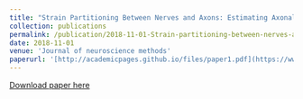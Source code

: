 ```yaml
---
title: "Strain Partitioning Between Nerves and Axons: Estimating Axonal Strain Using Sodium Channel Staining in Intact Peripheral Nerves"
collection: publications
permalink: /publication/2018-11-01-Strain-partitioning-between-nerves-and-axons.md
date: 2018-11-01
venue: 'Journal of neuroscience methods'
paperurl: '[http://academicpages.github.io/files/paper1.pdf](https://www.sciencedirect.com/science/article/pii/S0165027018302371)'
---
```


[Download paper here](https://ora.ox.ac.uk/objects/uuid:33889821-1749-4966-8a85-708c4a79b5bf/download_file?file_format=application%2Fpdf&safe_filename=Bianchi%2Bet%2Bal.%2C%2BStrain%2Bpartitioning.pdf&type_of_work=Journal+article)
